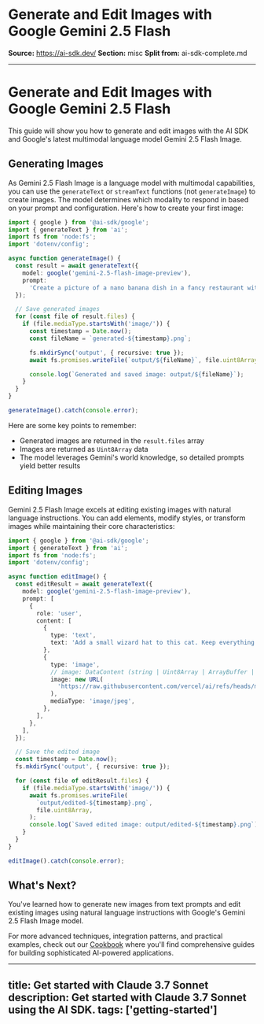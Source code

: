 # Generate and Edit Images with Google Gemini 2.5 Flash

**Source:** https://ai-sdk.dev/
**Section:** misc
**Split from:** ai-sdk-complete.md

---

# Generate and Edit Images with Google Gemini 2.5 Flash

This guide will show you how to generate and edit images with the AI SDK and Google's latest multimodal language model Gemini 2.5 Flash Image.

## Generating Images

As Gemini 2.5 Flash Image is a language model with multimodal capabilities, you can use the `generateText` or `streamText` functions (not `generateImage`) to create images. The model determines which modality to respond in based on your prompt and configuration. Here's how to create your first image:

```ts
import { google } from '@ai-sdk/google';
import { generateText } from 'ai';
import fs from 'node:fs';
import 'dotenv/config';

async function generateImage() {
  const result = await generateText({
    model: google('gemini-2.5-flash-image-preview'),
    prompt:
      'Create a picture of a nano banana dish in a fancy restaurant with a Gemini theme',
  });

  // Save generated images
  for (const file of result.files) {
    if (file.mediaType.startsWith('image/')) {
      const timestamp = Date.now();
      const fileName = `generated-${timestamp}.png`;

      fs.mkdirSync('output', { recursive: true });
      await fs.promises.writeFile(`output/${fileName}`, file.uint8Array);

      console.log(`Generated and saved image: output/${fileName}`);
    }
  }
}

generateImage().catch(console.error);
```

Here are some key points to remember:

- Generated images are returned in the `result.files` array
- Images are returned as `Uint8Array` data
- The model leverages Gemini's world knowledge, so detailed prompts yield better results

## Editing Images

Gemini 2.5 Flash Image excels at editing existing images with natural language instructions. You can add elements, modify styles, or transform images while maintaining their core characteristics:

```ts
import { google } from '@ai-sdk/google';
import { generateText } from 'ai';
import fs from 'node:fs';
import 'dotenv/config';

async function editImage() {
  const editResult = await generateText({
    model: google('gemini-2.5-flash-image-preview'),
    prompt: [
      {
        role: 'user',
        content: [
          {
            type: 'text',
            text: 'Add a small wizard hat to this cat. Keep everything else the same.',
          },
          {
            type: 'image',
            // image: DataContent (string | Uint8Array | ArrayBuffer | Buffer) or URL
            image: new URL(
              'https://raw.githubusercontent.com/vercel/ai/refs/heads/main/examples/ai-core/data/comic-cat.png',
            ),
            mediaType: 'image/jpeg',
          },
        ],
      },
    ],
  });

  // Save the edited image
  const timestamp = Date.now();
  fs.mkdirSync('output', { recursive: true });

  for (const file of editResult.files) {
    if (file.mediaType.startsWith('image/')) {
      await fs.promises.writeFile(
        `output/edited-${timestamp}.png`,
        file.uint8Array,
      );
      console.log(`Saved edited image: output/edited-${timestamp}.png`);
    }
  }
}

editImage().catch(console.error);
```

## What's Next?

You've learned how to generate new images from text prompts and edit existing images using natural language instructions with Google's Gemini 2.5 Flash Image model.

For more advanced techniques, integration patterns, and practical examples, check out our [Cookbook](/cookbook) where you'll find comprehensive guides for building sophisticated AI-powered applications.

---
title: Get started with Claude 3.7 Sonnet
description: Get started with Claude 3.7 Sonnet using the AI SDK.
tags: ['getting-started']
---
